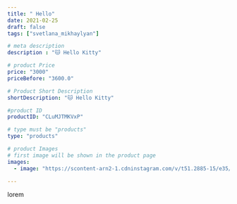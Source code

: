 ```yaml
---
title: " Hello"
date: 2021-02-25
draft: false
tags: ["svetlana_mikhaylyan"]

# meta description
description : "🐱 Hello Kitty"

# product Price
price: "3000"
priceBefore: "3600.0"

# Product Short Description
shortDescription: "🐱 Hello Kitty"

#product ID
productID: "CLuMJTMKVxP"

# type must be "products"
type: "products"

# product Images
# first image will be shown in the product page
images:
  - image: "https://scontent-arn2-1.cdninstagram.com/v/t51.2885-15/e35/154318275_507510683992262_5007638456958084140_n.jpg?se=7&tp=1&_nc_ht=scontent-arn2-1.cdninstagram.com&_nc_cat=102&_nc_ohc=S5FXqsYdpysAX8tmTZf&ccb=7-4&oh=88247dc72de68250b140ca4b174b0779&oe=608334DB&_nc_sid=86f79a&ig_cache_key=MjUxNzAwMjY1NzM4NTI0MTY3OQ%3D%3D.2-ccb7-4"

---
```

lorem
